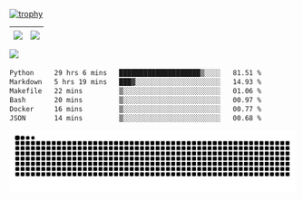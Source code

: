 [![trophy](https://github-profile-trophy.vercel.app/?username=ocss884&column=7)](https://github.com/ocss884)

| <img align="center" src="https://github-readme-stats.vercel.app/api?username=ocss884&show_icons=true&hide_border=true" /> | <img align="center" src="https://github-readme-streak-stats.herokuapp.com?user=ocss884&hide_border=true&date_format=M%20j%5B%2C%20Y%5D&ring=7EDDCF&fire=7EDDCF" /> |
| ------------------------------------------------------------ | ------------------------------------------------------------ |

![](https://komarev.com/ghpvc/?username=ocss884&color=brightgreen)

<!--START_SECTION:waka-->

```text
Python     29 hrs 6 mins   ████████████████████▒░░░░   81.51 %
Markdown   5 hrs 19 mins   ███▓░░░░░░░░░░░░░░░░░░░░░   14.93 %
Makefile   22 mins         ▒░░░░░░░░░░░░░░░░░░░░░░░░   01.06 %
Bash       20 mins         ▒░░░░░░░░░░░░░░░░░░░░░░░░   00.97 %
Docker     16 mins         ▒░░░░░░░░░░░░░░░░░░░░░░░░   00.77 %
JSON       14 mins         ▒░░░░░░░░░░░░░░░░░░░░░░░░   00.68 %
```

<!--END_SECTION:waka-->

<p align="center">
   <img src="https://github.com/ocss884/ocss884/blob/output/github-snake.svg" alt="snake">
</p>
